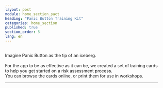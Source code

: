 ```yaml
---
layout: post
module: home_section_pact
heading: "Panic Button Training Kit"
categories: home_section
published: true
section_order: 5
lang: en
---
```


<br/>Imagine Panic Button as the tip of an iceberg. <br/><br/> For the app to be as effective as it can be, we created a set of training cards<br/> to help you get started on a risk assessment process. <br/> You can browse the cards online, or print them for use in workshops.<hr>